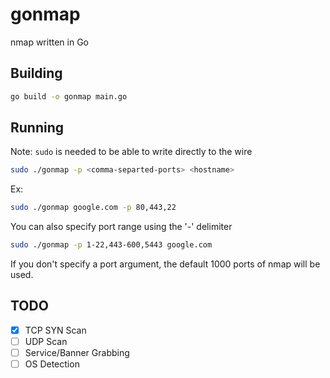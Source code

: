 # gonmap
nmap written in Go

## Building
```bash
go build -o gonmap main.go
```

## Running
Note: `sudo` is needed to be able to write directly to the wire
```bash
sudo ./gonmap -p <comma-separted-ports> <hostname>
```

Ex:
```bash
sudo ./gonmap google.com -p 80,443,22
```

You can also specify port range using the '-' delimiter
```bash
sudo ./gonmap -p 1-22,443-600,5443 google.com
```

If you don't specify a port argument, the default 1000 ports of nmap will be used.


## TODO
 * [x] TCP SYN Scan
 * [ ] UDP Scan
 * [ ] Service/Banner Grabbing
 * [ ] OS Detection
